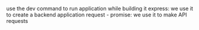 use the dev command to run application while building it
express: we use it to create a backend application
request - promise: we use it to make API requests